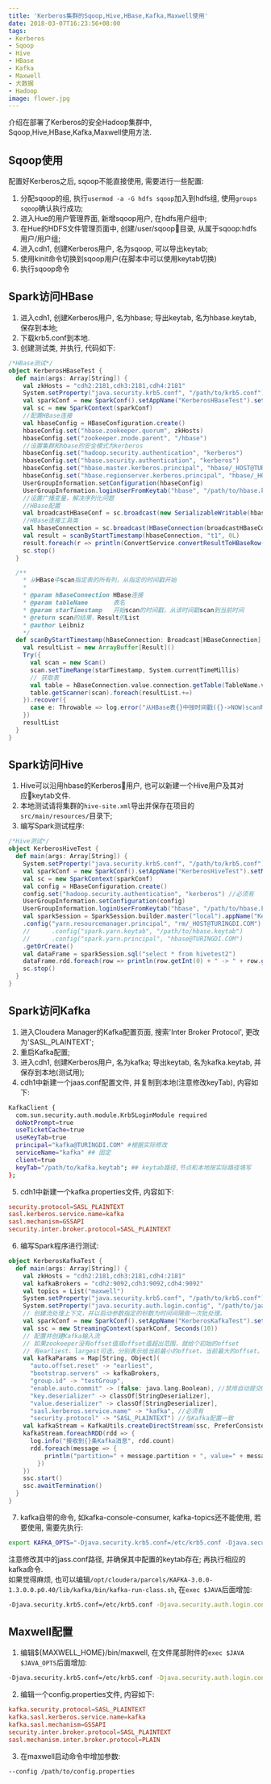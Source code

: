 ```yaml
---
title: 'Kerberos集群的Sqoop,Hive,HBase,Kafka,Maxwell使用'
date: 2018-03-07T16:23:56+08:00
tags:
- Kerberos
- Sqoop
- Hive
- HBase
- Kafka
- Maxwell
- 大数据
- Hadoop
image: flower.jpg
---
```

介绍在部署了Kerberos的安全Hadoop集群中, Sqoop,Hive,HBase,Kafka,Maxwell使用方法.  
## Sqoop使用
配置好Kerberos之后, sqoop不能直接使用, 需要进行一些配置:  
1. 分配sqoop的组, 执行`usermod -a -G hdfs sqoop`加入到hdfs组, 使用`groups sqoop`确认执行成功; 
2. 进入Hue的用户管理界面, 新增sqoop用户, 在hdfs用户组中;
3. 在Hue的HDFS文件管理页面中, 创建/user/sqoop目录, 从属于sqoop:hdfs用户/用户组;
4. 进入cdh1, 创建Kerberos用户, 名为sqoop, 可以导出keytab;
5. 使用kinit命令切换到sqoop用户(在脚本中可以使用keytab切换)
6. 执行sqoop命令


## Spark访问HBase
1. 进入cdh1, 创建Kerberos用户, 名为hbase; 导出keytab, 名为hbase.keytab, 保存到本地;  
2. 下载krb5.conf到本地.  
3. 创建测试类, 并执行, 代码如下:
```scala
/*HBase测试*/
object KerberosHBaseTest {
  def main(args: Array[String]) {
    val zkHosts = "cdh2:2181,cdh3:2181,cdh4:2181"
    System.setProperty("java.security.krb5.conf", "/path/to/krb5.conf") //krb5.conf本地路径
    val sparkConf = new SparkConf().setAppName("KerberosHBaseTest").setMaster("local")
    val sc = new SparkContext(sparkConf)
    //配置HBase连接
    val hbaseConfig = HBaseConfiguration.create()
    hbaseConfig.set("hbase.zookeeper.quorum", zkHosts)
    hbaseConfig.set("zookeeper.znode.parent", "/hbase")
    //设置集群和hbase的安全模式为kerberos
    hbaseConfig.set("hadoop.security.authentication", "kerberos")
    hbaseConfig.set("hbase.security.authentication", "kerberos")
    hbaseConfig.set("hbase.master.kerberos.principal", "hbase/_HOST@TURINGDI.COM") //没有似乎也行
    hbaseConfig.set("hbase.regionserver.kerberos.principal", "hbase/_HOST@TURINGDI.COM") //必须有
    UserGroupInformation.setConfiguration(hbaseConfig)
    UserGroupInformation.loginUserFromKeytab("hbase", "/path/to/hbase.keytab") //Kerberos用户名, keytab本地路径
    //设置广播变量，解决序列化问题
    //HBase配置
    val broadcastHBaseConf = sc.broadcast(new SerializableWritable(hbaseConfig))
    //HBase连接工具类
    val hbaseConnection = sc.broadcast(HBaseConnection(broadcastHBaseConf))
    val result = scanByStartTimestamp(hbaseConnection, "t1", 0L)
    result.foreach(r => println(ConvertService.convertResultToHBaseRow(r)))
    sc.stop()
  }

  /**
    * 从HBase中scan指定表的所有列，从指定的时间戳开始
    *
    * @param hBaseConnection HBase连接
    * @param tableName       表名
    * @param starTimestamp   开始scan的时间戳，从该时间戳scan到当前时间
    * @return scan的结果，Result的List
    * @author Leibniz
    */
  def scanByStartTimestamp(hBaseConnection: Broadcast[HBaseConnection], tableName: String, starTimestamp: Long): ArrayBuffer[Result] = {
    val resultList = new ArrayBuffer[Result]()
    Try({
      val scan = new Scan()
      scan.setTimeRange(starTimestamp, System.currentTimeMillis)
      // 获取表
      val table = hBaseConnection.value.connection.getTable(TableName.valueOf(tableName))
      table.getScanner(scan).foreach(resultList.+=)
    }).recover({
      case e: Throwable => log.error("从HBase表{}中按时间戳({}->NOW)scan时抛出异常:{}", Seq[AnyRef](tableName, starTimestamp.toString, e.getMessage): _*)
    })
    resultList
  }
}
```

## Spark访问Hive
1. Hive可以沿用hbase的Kerberos用户, 也可以新建一个Hive用户及其对应keytab文件.  
2. 本地测试请将集群的`hive-site.xml`导出并保存在项目的`src/main/resources/`目录下;
3. 编写Spark测试程序:  
```scala
/*Hive测试*/
object KerberosHiveTest {
  def main(args: Array[String]) {
    System.setProperty("java.security.krb5.conf", "/path/to/krb5.conf") //krb5.conf本地路径
    val sparkConf = new SparkConf().setAppName("KerberosHiveTest").setMaster("local")
    val sc = new SparkContext(sparkConf)
    val config = HBaseConfiguration.create()
    config.set("hadoop.security.authentication", "kerberos") //必须有
    UserGroupInformation.setConfiguration(config)
    UserGroupInformation.loginUserFromKeytab("hbase", "/path/to/hbase.keytab") //Kerberos用户名, keytab本地路径
    val sparkSession = SparkSession.builder.master("local").appName("KerberosHiveTest").enableHiveSupport()
    .config("yarn.resourcemanager.principal", "rm/_HOST@TURINGDI.COM") //必须有
    //      .config("spark.yarn.keytab", "/path/to/hbase.keytab")
    //      .config("spark.yarn.principal", "hbase@TURINGDI.COM")
    .getOrCreate()
    val dataFrame = sparkSession.sql("select * from hivetest2")
    dataFrame.rdd.foreach(row => println(row.getInt(0) + " -> " + row.getString(1)))
    sc.stop()
  }
}
```

## Spark访问Kafka
1. 进入Cloudera Manager的Kafka配置页面, 搜索'Inter Broker Protocol', 更改为'SASL_PLAINTEXT';
2. 重启Kafka配置;
3. 进入cdh1, 创建Kerberos用户, 名为kafka; 导出keytab, 名为kafka.keytab, 并保存到本地(测试用);
4. cdh1中新建一个jaas.conf配置文件, 并复制到本地(注意修改keyTab), 内容如下:
```bash
KafkaClient {
  com.sun.security.auth.module.Krb5LoginModule required
  doNotPrompt=true
  useTicketCache=true
  useKeyTab=true
  principal="kafka@TURINGDI.COM" #根据实际修改
  serviceName="kafka" ## 固定
  client=true
  keyTab="/path/to/kafka.keytab"; ## keytab路径,节点和本地按实际路径填写
};
```
5. cdh1中新建一个kafka.properties文件, 内容如下: 
```conf
security.protocol=SASL_PLAINTEXT
sasl.kerberos.service.name=kafka
sasl.mechanism=GSSAPI
security.inter.broker.protocol=SASL_PLAINTEXT
```
6. 编写Spark程序进行测试:  
```scala
object KerberosKafkaTest {
  def main(args: Array[String]) {
    val zkHosts = "cdh2:2181,cdh3:2181,cdh4:2181"
    val kafkaBrokers = "cdh2:9092,cdh3:9092,cdh4:9092"
    val topics = List("maxwell")
    System.setProperty("java.security.krb5.conf", "/path/to/krb5.conf") //本地krb5.conf路径
    System.setProperty("java.security.auth.login.config", "/path/to/jaas.conf")//本地jaas.conf路径
    // 创建流处理上下文，并以启动参数指定的秒数为时间间隔做一次批处理。
    val sparkConf = new SparkConf().setAppName("KerberosKafkaTest").set("spark.streaming.kafka.consumer.poll.ms", KAFKA_CONSUMER_POLL_MS).setMaster("local")
    val ssc = new StreamingContext(sparkConf, Seconds(10))
    // 配置并创建Kafka输入流
    // 如果zookeeper没有offset值或offset值超出范围，就给个初始的offset
    // 有earliest、largest可选，分别表示给当前最小的offset、当前最大的offset。默认largest
    val kafkaParams = Map[String, Object](
      "auto.offset.reset" -> "earliest",
      "bootstrap.servers" -> kafkaBrokers,
      "group.id" -> "testGroup",
      "enable.auto.commit" -> (false: java.lang.Boolean), //禁用自动提交Offset，否则可能没正常消费完就提交了，造成数据错误
      "key.deserializer" -> classOf[StringDeserializer],
      "value.deserializer" -> classOf[StringDeserializer],
      "sasl.kerberos.service.name" -> "kafka", //必须有   
      "security.protocol" -> "SASL_PLAINTEXT") //与Kafka配置一致
    val kafkaStream = KafkaUtils.createDirectStream(ssc, PreferConsistent, ConsumerStrategies.Subscribe(topics, kafkaParams))
    kafkaStream.foreachRDD(rdd => {
      log.info("接收到{}条Kafka消息", rdd.count)
      rdd.foreach(message => {
          println("partition=" + message.partition + ", value=" + message.value + ", offset=" + message.offset.toString)
        })
    })
    ssc.start()
    ssc.awaitTermination()
  }
}
```
7. kafka自带的命令, 如kafka-console-consumer, kafka-topics还不能使用, 若要使用, 需要先执行:
```bash
export KAFKA_OPTS="-Djava.security.krb5.conf=/etc/krb5.conf -Djava.security.auth.login.config=/path/to/jaas.conf"
```
注意修改其中的jass.conf路径, 并确保其中配置的keytab存在; 再执行相应的kafka命令.  
如果觉得麻烦, 也可以编辑`/opt/cloudera/parcels/KAFKA-3.0.0-1.3.0.0.p0.40/lib/kafka/bin/kafka-run-class.sh`, 在`exec $JAVA`后面增加:  
```bash
-Djava.security.krb5.conf=/etc/krb5.conf -Djava.security.auth.login.config=/root/jaas.conf
```

## Maxwell配置
1. 编辑${MAXWELL_HOME}/bin/maxwell, 在文件尾部附件的`exec $JAVA $JAVA_OPTS`后面增加:  
```bash
-Djava.security.krb5.conf=/etc/krb5.conf -Djava.security.auth.login.config=/root/jaas.conf
```
2. 编辑一个config.properties文件, 内容如下:  
```conf
kafka.security.protocol=SASL_PLAINTEXT
kafka.sasl.kerberos.service.name=kafka
kafka.sasl.mechanism=GSSAPI
security.inter.broker.protocol=SASL_PLAINTEXT
sasl.mechanism.inter.broker.protocol=PLAIN
```
3. 在maxwell启动命令中增加参数:  
```bash
--config /path/to/config.properties
```